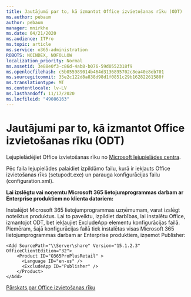 ```yaml
---
title: Jautājumi par to, kā izmantot Office izvietošanas rīku (ODT)
ms.author: pebaum
author: pebaum
manager: mnirkhe
ms.date: 04/21/2020
ms.audience: ITPro
ms.topic: article
ms.service: o365-administration
ROBOTS: NOINDEX, NOFOLLOW
localization_priority: Normal
ms.assetid: 3e88e0f3-c86d-4ab8-b076-59d0552318f9
ms.openlocfilehash: c5b055989014b464d3136895702c8ea40e8eb701
ms.sourcegitcommit: 35e2c122d8a838d98d1f0851c29b16282261580f
ms.translationtype: MT
ms.contentlocale: lv-LV
ms.lasthandoff: 11/17/2020
ms.locfileid: "49086163"
---
```

# <a name="questions-about-how-to-use-the-office-deployment-tool-odt"></a>Jautājumi par to, kā izmantot Office izvietošanas rīku (ODT)

Lejupielādējiet Office izvietošanas rīku no [Microsoft lejupielādes centra](https://go.microsoft.com/fwlink/p/?LinkID=626065).
  
Pēc faila lejupielādes palaidiet izpildāmo failu, kurā ir iekļauts Office izvietošanas rīks (setupodt.exe) un parauga konfigurācijas failu (configuration.xml).
  
 **Lai izslēgtu vai noņemtu Microsoft 365 lietojumprogrammas darbam ar Enterprise produktiem no klienta datoriem:**
  
Instalējot Microsoft 365 lietojumprogrammas uzņēmumam, varat izslēgt noteiktus produktus. Lai to paveiktu, izpildiet darbības, lai instalētu Office, izmantojot ODT, bet iekļaujiet ExcludeApp elementu konfigurācijas failā. Piemēram, šajā konfigurācijas failā tiek instalētas visas Microsoft 365 lietojumprogrammas darbam ar Enterprise produktiem, izņemot Publisher:
  
```
<Add SourcePath="\\Server\share" Version="15.1.2.3" OfficeClientEdition="32">
    <Product ID="O365ProPlusRetail" >
      <Language ID="en-us" />
      <ExcludeApp ID="Publisher" />
    </Product>
</Add>
```

[Pārskats par Office izvietošanas rīku](https://docs.microsoft.com/deployoffice/overview-office-deployment-tool)
  

